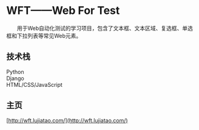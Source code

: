 # WFT——Web For Test

&emsp;&emsp;用于Web自动化测试的学习项目，包含了文本框、文本区域、复选框、单选框和下拉列表等常见Web元素。

## 技术栈

Python  
Django  
HTML/CSS/JavaScript

## 主页

[http://wft.lujiatao.com/](http://wft.lujiatao.com/)